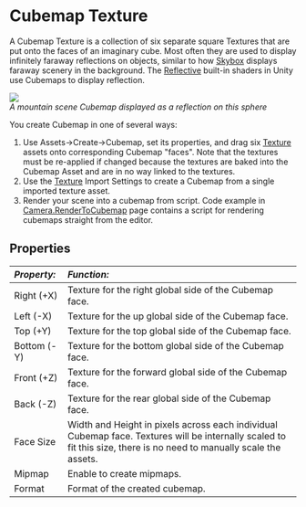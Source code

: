 Cubemap Texture
===============


A <span class=keyword>Cubemap Texture</span> is a collection of six separate square Textures that are put onto the faces of an imaginary cube. Most often they are used to display infinitely faraway reflections on objects, similar to how [Skybox](class-Skybox.html) displays faraway scenery in the background. The [Reflective](shader-ReflectiveFamily.html) built-in shaders in Unity use Cubemaps to display reflection.

![](http://docwiki.hq.unity3d.com/uploads/Main/Inspector-CubeMap.png)  
_A mountain scene Cubemap displayed as a reflection on this sphere_

You create Cubemap in one of several ways:
1. Use <span class=menu>Assets->Create->Cubemap</span>, set its properties, and drag six [Texture](class-Texture2D.html) assets onto corresponding Cubemap "faces". Note that the textures must be re-applied if changed because the textures are baked into the Cubemap Asset and are in no way linked to the textures.
1. Use the [Texture](class-Texture2D.html) Import Settings to create a Cubemap from a single imported texture asset.
1. Render your scene into a cubemap from script. Code example in [Camera.RenderToCubemap](ScriptRef:Camera.RenderToCubemap.html.html) page contains a script for rendering cubemaps straight from the editor.

Properties
----------



|**_Property:_** |**_Function:_** |
|:---|:---|
|<span class=component>Right (+X)</span> |Texture for the right global side of the Cubemap face. |
|<span class=component>Left (-X)</span> |Texture for the up global side of the Cubemap face. |
|<span class=component>Top (+Y)</span> |Texture for the top global side of the Cubemap face. |
|<span class=component>Bottom (-Y)</span> |Texture for the bottom global side of the Cubemap face. |
|<span class=component>Front (+Z)</span> |Texture for the forward global side of the Cubemap face. |
|<span class=component>Back (-Z)</span> |Texture for the rear global side of the Cubemap face. |
|<span class=component>Face Size</span> |Width and Height in pixels across each individual Cubemap face. Textures will be internally scaled to fit this size, there is no need to manually scale the assets. |
|<span class=component>Mipmap</span> |Enable to create mipmaps. |
|<span class=component>Format</span> |Format of the created cubemap. |


